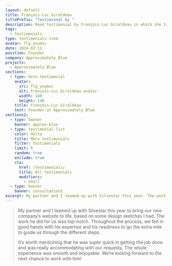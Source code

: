 ```yaml
---
layout: default
title: François-Luc Giraldeau
titlePrefix: "Testimional by "
description: Read testimonial by François-Luc Giraldeau in which she talks about her positive experience in working with Silvestar Bistrović.
tags:
  - testimonials
type: testimonials-item
avatar: flg_ynumsc
date: 2024-02-11
position: Founder
company: Approximately Blue
projects:
  - Approximately Blue
sections:
  - type: hero-testimonial
    avatar:
      src: flg_ynumsc
      alt: François-Luc Giraldeau avatar.
      width: 140
      height: 140
    title: François-Luc Giraldeau
    text: Founder at Approximately Blue
sections2:
  - type: banner
    banner: approx-blue
  - type: testimonial-list
    color: delta
    title: More testimonials
    filter: testimonials
    limit: 6
    random: true
    exclude: true
    cta:
      href: /testimonials/
      title: All testimonials
      modifiers:
        - small
  - type: banner
    banner: consultation2
excerpt: My partner and I teamed up with Silvestar this year. The work he did was top-notch...
---
```


> My partner and I teamed up with Silvestar this year to bring our new company’s website to life, based on some design sketches I had. The work he did for us was top-notch. Throughout the process, we felt in good hands with his expertise and his readiness to go the extra mile to guide us through the different steps.
>
> It’s worth mentioning that he was super quick in getting the job done and was really accommodating with our requests. The whole experience was smooth and enjoyable. We’re looking forward to the next chance to work with him!
